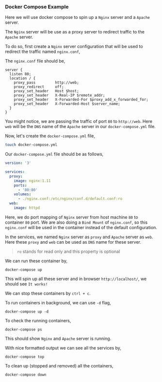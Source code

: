 ### Docker Compose Example

Here we will use docker compose to spin up a `Nginx` server and a `Apache` server.

The `Nginx` server will be use as a proxy server to redirect traffic to the `Apache` server.

To do so, first create a `Nginx` server configuration that will be used to redirect the traffic named `nginx.conf`,

The `nginx.conf` file should be,

```nginx
server {
  listen 80;
  location / {
    proxy_pass         http://web;
    proxy_redirect     off;
    proxy_set_header   Host $host;
    proxy_set_header   X-Real-IP $remote_addr;
    proxy_set_header   X-Forwarded-For $proxy_add_x_forwarded_for;
    proxy_set_header   X-Forwarded-Host $server_name;
  }
}
```

You might notice, we are passing the traffic of port `80` to `http://web`. Here `web` will be the `DNS` name of the `Apache` server in our `docker-compose.yml` file.

Now, let's create the `docker-compose.yml` file,

```bash
touch docker-compose.yml
```

Our `docker-compose.yml` file should be as follows,

```yml
version: '3'

services:
  proxy:
    image: nginx:1.11
    ports:
      - '80:80'
    volumes:
      - ./nginx.conf:/etc/nginx/conf.d/default.conf:ro
  web:
    image: httpd
```

Here, we do port mapping of `Nginx` server from host machine `80` to container `80` port. We are also doing a `Bind Mount` of `nginx.conf`, so this `nginx.conf` will be used in the container instead of the default configuration.

In the services, we named `Nginx` server as `proxy` and `Apache` server as `web`. Here these `proxy` and `web` can be used as `DNS` name for these server.

> `ro` stands for read only and this property is optional

We can run these container by,

```docker
docker-compose up
```

This will spin up all these server and in browser `http://localhost/`, we should see `It works!`

We can stop these containers by `ctrl + c`.

To run containers in background, we can use `-d` flag,

```docker
docker-compose up -d
```

To check the running containers,

```docker
docker-compose ps
```

This should show `Nginx` and `Apache` server is running.

With nice formatted output we can see all the services by,

```docker
docker-compose top
```

To clean up (stopped and removed) all the containers,

```docker
docker-compose down
```
